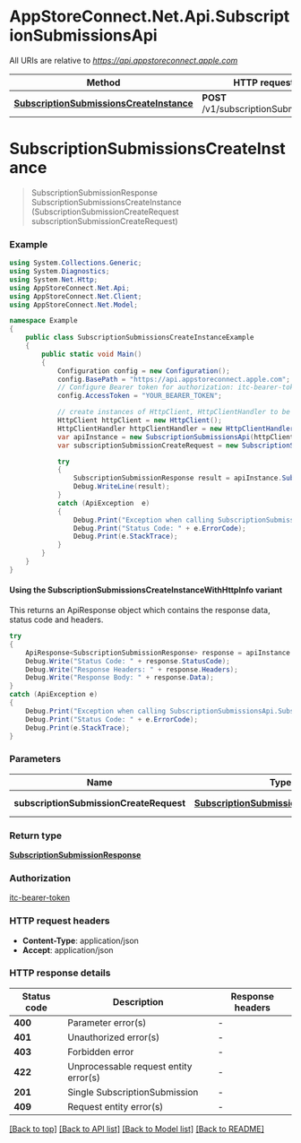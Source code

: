 # AppStoreConnect.Net.Api.SubscriptionSubmissionsApi

All URIs are relative to *https://api.appstoreconnect.apple.com*

| Method | HTTP request | Description |
|--------|--------------|-------------|
| [**SubscriptionSubmissionsCreateInstance**](SubscriptionSubmissionsApi.md#subscriptionsubmissionscreateinstance) | **POST** /v1/subscriptionSubmissions |  |

<a id="subscriptionsubmissionscreateinstance"></a>
# **SubscriptionSubmissionsCreateInstance**
> SubscriptionSubmissionResponse SubscriptionSubmissionsCreateInstance (SubscriptionSubmissionCreateRequest subscriptionSubmissionCreateRequest)



### Example
```csharp
using System.Collections.Generic;
using System.Diagnostics;
using System.Net.Http;
using AppStoreConnect.Net.Api;
using AppStoreConnect.Net.Client;
using AppStoreConnect.Net.Model;

namespace Example
{
    public class SubscriptionSubmissionsCreateInstanceExample
    {
        public static void Main()
        {
            Configuration config = new Configuration();
            config.BasePath = "https://api.appstoreconnect.apple.com";
            // Configure Bearer token for authorization: itc-bearer-token
            config.AccessToken = "YOUR_BEARER_TOKEN";

            // create instances of HttpClient, HttpClientHandler to be reused later with different Api classes
            HttpClient httpClient = new HttpClient();
            HttpClientHandler httpClientHandler = new HttpClientHandler();
            var apiInstance = new SubscriptionSubmissionsApi(httpClient, config, httpClientHandler);
            var subscriptionSubmissionCreateRequest = new SubscriptionSubmissionCreateRequest(); // SubscriptionSubmissionCreateRequest | SubscriptionSubmission representation

            try
            {
                SubscriptionSubmissionResponse result = apiInstance.SubscriptionSubmissionsCreateInstance(subscriptionSubmissionCreateRequest);
                Debug.WriteLine(result);
            }
            catch (ApiException  e)
            {
                Debug.Print("Exception when calling SubscriptionSubmissionsApi.SubscriptionSubmissionsCreateInstance: " + e.Message);
                Debug.Print("Status Code: " + e.ErrorCode);
                Debug.Print(e.StackTrace);
            }
        }
    }
}
```

#### Using the SubscriptionSubmissionsCreateInstanceWithHttpInfo variant
This returns an ApiResponse object which contains the response data, status code and headers.

```csharp
try
{
    ApiResponse<SubscriptionSubmissionResponse> response = apiInstance.SubscriptionSubmissionsCreateInstanceWithHttpInfo(subscriptionSubmissionCreateRequest);
    Debug.Write("Status Code: " + response.StatusCode);
    Debug.Write("Response Headers: " + response.Headers);
    Debug.Write("Response Body: " + response.Data);
}
catch (ApiException e)
{
    Debug.Print("Exception when calling SubscriptionSubmissionsApi.SubscriptionSubmissionsCreateInstanceWithHttpInfo: " + e.Message);
    Debug.Print("Status Code: " + e.ErrorCode);
    Debug.Print(e.StackTrace);
}
```

### Parameters

| Name | Type | Description | Notes |
|------|------|-------------|-------|
| **subscriptionSubmissionCreateRequest** | [**SubscriptionSubmissionCreateRequest**](SubscriptionSubmissionCreateRequest.md) | SubscriptionSubmission representation |  |

### Return type

[**SubscriptionSubmissionResponse**](SubscriptionSubmissionResponse.md)

### Authorization

[itc-bearer-token](../README.md#itc-bearer-token)

### HTTP request headers

 - **Content-Type**: application/json
 - **Accept**: application/json


### HTTP response details
| Status code | Description | Response headers |
|-------------|-------------|------------------|
| **400** | Parameter error(s) |  -  |
| **401** | Unauthorized error(s) |  -  |
| **403** | Forbidden error |  -  |
| **422** | Unprocessable request entity error(s) |  -  |
| **201** | Single SubscriptionSubmission |  -  |
| **409** | Request entity error(s) |  -  |

[[Back to top]](#) [[Back to API list]](../README.md#documentation-for-api-endpoints) [[Back to Model list]](../README.md#documentation-for-models) [[Back to README]](../README.md)

